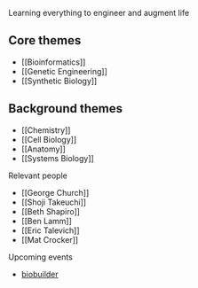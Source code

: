 Learning everything to engineer and augment life

## Core themes
- [[Bioinformatics]]
- [[Genetic Engineering]]
- [[Synthetic Biology]]

## Background themes
- [[Chemistry]]
- [[Cell Biology]]
- [[Anatomy]]
- [[Systems Biology]]

Relevant people
- [[George Church]]
- [[Shoji Takeuchi]]
- [[Beth Shapiro]]
- [[Ben Lamm]]
- [[Eric Talevich]]
- [[Mat Crocker]]

Upcoming events
- [biobuilder](https://biobuilder.org/for-educators/)
